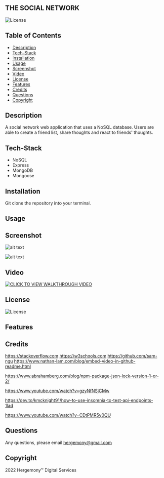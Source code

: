 ## THE SOCIAL NETWORK ##

![License](https://img.shields.io/badge/License-MIT-blue)


## Table of Contents
* [Description](##Description)
* [Tech-Stack](##Tech-Stack)
* [Installation](##Installation)
* [Usage](##Usage)
* [Screenshot](#Screenshot)
* [Video](#Video)
* [License](#License)
* [Features](#Features)
* [Credits](#Credits)
* [Questions](#Questions)
* [Copyright](#Copyright)

## Description
A social network web application that uses a NoSQL database. Users are able to create a friend list, share thoughts and react to friends' thoughts.

## Tech-Stack
- NoSQL
- Express
- MongoDB
- Mongoose



## Installation
Git clone the repository into your terminal. 


## Usage


## Screenshot

![alt text](https://github.com/hergemony/?raw=true)

![alt text](https://github.com/hergemony/?raw=true)

## Video
[![CLICK TO VIEW WALKTHROUGH VIDEO](https://img.youtube.com/vi/VIDEO-ID/0.jpg)](https://youtu.be/NLbe0qbgSQ4)

## License
![License](https://img.shields.io/badge/License-MIT-blue)

## Features


## Credits
https://stackoverflow.com
https://w3schools.com
https://github.com/sam-ngu
https://www.nathan-lam.com/blog/embed-video-in-github-readme.html

https://www.abrahamberg.com/blog/npm-package-json-lock-version-1-or-2/

https://www.youtube.com/watch?v=gzyNfNSjCMw

https://dev.to/kmcknight91/how-to-use-insomnia-to-test-api-endpoints-1lad

https://www.youtube.com/watch?v=CDtPMR5y0QU


## Questions
Any questions, please email hergemony@gmail.com


## Copyright
2022 Hergemony™️ Digital Services
